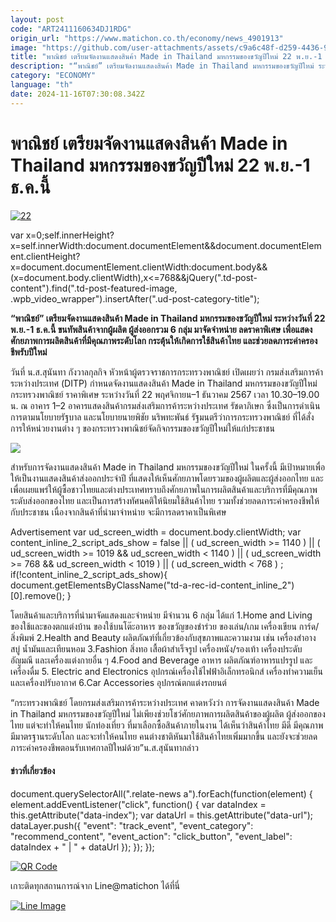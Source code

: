 ```yaml
---
layout: post
code: "ART2411160634DJ1RDG"
origin_url: "https://www.matichon.co.th/economy/news_4901913"
image: "https://github.com/user-attachments/assets/c9a6c48f-d259-4436-9704-a46164ec6a42"
title: "พาณิชย์ เตรียมจัดงานแสดงสินค้า Made in Thailand มหกรรมของขวัญปีใหม่ 22 พ.ย.-1 ธ.ค.นี้"
description: "“พาณิชย์” เตรียมจัดงานแสดงสินค้า Made in Thailand มหกรรมของขวัญปีใหม่ ระหว่างวันที่ 22 พ.ย.-1 ธ.ค.นี้ ขนทัพสินค้าจากผู้ผลิต ผู้ส่งออกรวม 6 กลุ่ม มาจัดจำหน่าย"
category: "ECONOMY"
language: "th"
date: 2024-11-16T07:30:08.342Z
---
```


# พาณิชย์ เตรียมจัดงานแสดงสินค้า Made in Thailand มหกรรมของขวัญปีใหม่ 22 พ.ย.-1 ธ.ค.นี้

[![](https://www.matichon.co.th/wp-content/uploads/2024/11/22-119.jpg "22")](https://www.matichon.co.th/wp-content/uploads/2024/11/22-119.jpg)

var x=0;self.innerHeight?x=self.innerWidth:document.documentElement&&document.documentElement.clientHeight?x=document.documentElement.clientWidth:document.body&&(x=document.body.clientWidth),x<=768&&jQuery(".td-post-content").find(".td-post-featured-image, .wpb\_video\_wrapper").insertAfter(".ud-post-category-title");

**“พาณิชย์” เตรียมจัดงานแสดงสินค้า Made in Thailand มหกรรมของขวัญปีใหม่ ระหว่างวันที่ 22 พ.ย.-1 ธ.ค.นี้ ขนทัพสินค้าจากผู้ผลิต ผู้ส่งออกรวม 6 กลุ่ม มาจัดจำหน่าย ลดราคาพิเศษ เพื่อแสดงศักยภาพการผลิตสินค้าที่มีคุณภาพระดับโลก กระตุ้นให้เกิดการใช้สินค้าไทย และช่วยลดภาระค่าครองชีพรับปีใหม่**

วันที่ น.ส.สุนันทา กังวาลกุลกิจ หัวหน้าผู้ตรวจราชการกระทรวงพาณิชย์ เปิดเผยว่า กรมส่งเสริมการค้าระหว่างประเทศ (DITP) กำหนดจัดงานแสดงสินค้า Made in Thailand มหกรรมของขวัญปีใหม่ กระทรวงพาณิชย์ ราคาพิเศษ ระหว่างวันที่ 22 พฤศจิกายน–1 ธันวาคม 2567 เวลา 10.30–19.00 น. ณ อาคาร 1–2 อาคารแสดงสินค้ากรมส่งเสริมการค้าระหว่างประเทศ รัชดาภิเษก ซึ่งเป็นการดำเนินการตามนโยบายรัฐบาล และนโยบายนายพิชัย นริพทะพันธ์ รัฐมนตรีว่าการกระทรวงพาณิชย์ ที่ได้สั่งการให้หน่วยงานต่าง ๆ ของกระทรวงพาณิชย์จัดกิจกรรมของขวัญปีใหม่ให้แก่ประชาชน

![](https://www.matichon.co.th/wp-content/uploads/2024/11/S__112599082.jpg)

สำหรับการจัดงานแสดงสินค้า Made in Thailand มหกรรมของขวัญปีใหม่ ในครั้งนี้ มีเป้าหมายเพื่อให้เป็นงานแสดงสินค้าส่งออกประจำปี ที่แสดงให้เห็นศักยภาพโดยรวมของผู้ผลิตและผู้ส่งออกไทย และเพื่อเผยแพร่ให้ผู้ซื้อชาวไทยและต่างประเทศทราบถึงศักยภาพในการผลิตสินค้าและบริการที่มีคุณภาพระดับส่งออกของไทย และเป็นการสร้างทัศนคติให้นิยมใช้สินค้าไทย รวมทั้งช่วยลดภาระค่าครองชีพให้กับประชาชน เนื่องจากสินค้าที่นำมาจำหน่าย จะมีการลดราคาเป็นพิเศษ

Advertisement var ud\_screen\_width = document.body.clientWidth; var content\_inline\_2\_script\_ads\_show = false || ( ud\_screen\_width >= 1140 ) || ( ud\_screen\_width >= 1019 && ud\_screen\_width < 1140 ) || ( ud\_screen\_width >= 768 && ud\_screen\_width < 1019 ) || ( ud\_screen\_width < 768 ) ; if(!content\_inline\_2\_script\_ads\_show){ document.getElementsByClassName("td-a-rec-id-content\_inline\_2")\[0\].remove(); }

โดยสินค้าและบริการที่นำมาจัดแสดงและจำหน่าย มีจำนวน 6 กลุ่ม ได้แก่ 1.Home and Living ของใช้และของตกแต่งบ้าน ของใช้บนโต๊ะอาหาร ของขวัญของชำร่วย ของเล่น/เกม เครื่องเขียน การ์ด/สิ่งพิมพ์ 2.Health and Beauty ผลิตภัณฑ์ที่เกี่ยวข้องกับสุขภาพและความงาม เช่น เครื่องสำอาง สบู่ น้ำมันและเทียนหอม 3.Fashion สิ่งทอ เสื้อผ้าสำเร็จรูป เครื่องหนัง/รองเท้า เครื่องประดับ อัญมณี และเครื่องแต่งกายอื่น ๆ 4.Food and Beverage อาหาร ผลิตภัณฑ์อาหารแปรรูป และเครื่องดื่ม 5. Electric and Electronics อุปกรณ์เครื่องใช้ไฟฟ้าอิเล็กทรอนิกส์ เครื่องทำความเย็นและเครื่องปรับอากาศ 6.Car Accessories อุปกรณ์ตกแต่งรถยนต์

“กระทรวงพาณิชย์ โดยกรมส่งเสริมการค้าระหว่างประเทศ คาดหวังว่า การจัดงานแสดงสินค้า Made in Thailand มหกรรมของขวัญปีใหม่ ไม่เพียงช่วยโชว์ศักยภาพการผลิตสินค้าของผู้ผลิต ผู้ส่งออกของไทย แต่จะทำให้คนไทย นักท่องเที่ยว ที่มาเลือกซื้อสินค้าภายในงาน ได้เห็นว่าสินค้าไทย มีดี มีคุณภาพ มีมาตรฐานระดับโลก และจะทำให้คนไทย คนต่างชาติหันมาใช้สินค้าไทยเพิ่มมากขึ้น และยังจะช่วยลดภาระค่าครองชีพตอนรับเทศกาลปีใหม่ด้วย”น.ส.สุนันทากล่าว

#### ข่าวที่เกี่ยวข้อง

document.querySelectorAll(".relate-news a").forEach(function(element) { element.addEventListener("click", function() { var dataIndex = this.getAttribute("data-index"); var dataUrl = this.getAttribute("data-url"); dataLayer.push({ "event": "track\_event", "event\_category": "recommend\_content", "event\_action": "click\_button", "event\_label": dataIndex + " | " + dataUrl }); }); });

[![QR Code](https://www.matichon.co.th/wp-content/uploads/2023/07/wob1371z.jpg)](https://lin.ee/ht0nDxX)

เกาะติดทุกสถานการณ์จาก Line@matichon ได้ที่นี่

[![Line Image](https://www.matichon.co.th/wp-content/uploads/2023/07/th.png)](https://lin.ee/ht0nDxX)